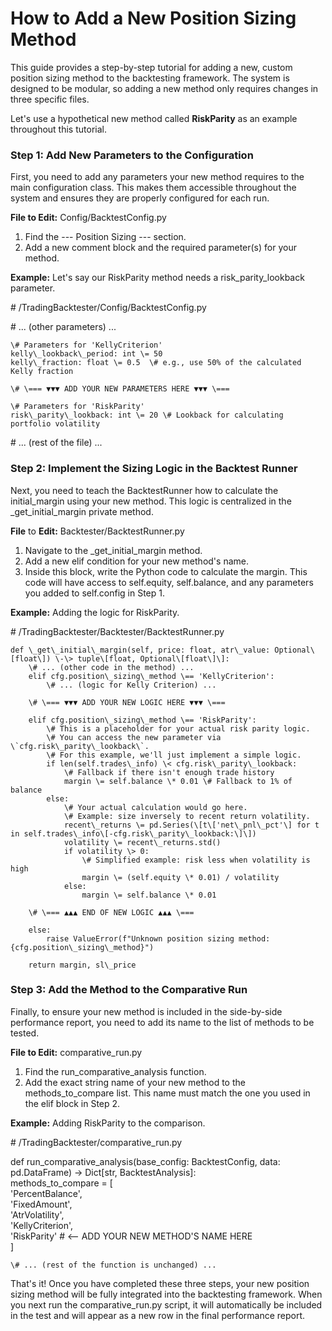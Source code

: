 # **How to Add a New Position Sizing Method**

This guide provides a step-by-step tutorial for adding a new, custom position sizing method to the backtesting framework. The system is designed to be modular, so adding a new method only requires changes in three specific files.

Let's use a hypothetical new method called **RiskParity** as an example throughout this tutorial.

### **Step 1: Add New Parameters to the Configuration**

First, you need to add any parameters your new method requires to the main configuration class. This makes them accessible throughout the system and ensures they are properly configured for each run.

**File to Edit:** Config/BacktestConfig.py

1. Find the \--- Position Sizing \--- section.  
2. Add a new comment block and the required parameter(s) for your method.

**Example:** Let's say our RiskParity method needs a risk\_parity\_lookback parameter.

\# /TradingBacktester/Config/BacktestConfig.py

\# ... (other parameters) ...

    \# Parameters for 'KellyCriterion'  
    kelly\_lookback\_period: int \= 50  
    kelly\_fraction: float \= 0.5  \# e.g., use 50% of the calculated Kelly fraction

    \# \=== ▼▼▼ ADD YOUR NEW PARAMETERS HERE ▼▼▼ \===

    \# Parameters for 'RiskParity'  
    risk\_parity\_lookback: int \= 20 \# Lookback for calculating portfolio volatility

\# ... (rest of the file) ...

### **Step 2: Implement the Sizing Logic in the Backtest Runner**

Next, you need to teach the BacktestRunner how to calculate the initial\_margin using your new method. This logic is centralized in the \_get\_initial\_margin private method.

**File** to **Edit:** Backtester/BacktestRunner.py

1. Navigate to the \_get\_initial\_margin method.  
2. Add a new elif condition for your new method's name.  
3. Inside this block, write the Python code to calculate the margin. This code will have access to self.equity, self.balance, and any parameters you added to self.config in Step 1\.

**Example:** Adding the logic for RiskParity.

\# /TradingBacktester/Backtester/BacktestRunner.py

    def \_get\_initial\_margin(self, price: float, atr\_value: Optional\[float\]) \-\> tuple\[float, Optional\[float\]\]:  
        \# ... (other code in the method) ...  
        elif cfg.position\_sizing\_method \== 'KellyCriterion':  
            \# ... (logic for Kelly Criterion) ...

        \# \=== ▼▼▼ ADD YOUR NEW LOGIC HERE ▼▼▼ \===

        elif cfg.position\_sizing\_method \== 'RiskParity':  
            \# This is a placeholder for your actual risk parity logic.  
            \# You can access the new parameter via \`cfg.risk\_parity\_lookback\`.  
            \# For this example, we'll just implement a simple logic.  
            if len(self.trades\_info) \< cfg.risk\_parity\_lookback:  
                \# Fallback if there isn't enough trade history  
                margin \= self.balance \* 0.01 \# Fallback to 1% of balance  
            else:  
                \# Your actual calculation would go here.  
                \# Example: size inversely to recent return volatility.  
                recent\_returns \= pd.Series(\[t\['net\_pnl\_pct'\] for t in self.trades\_info\[-cfg.risk\_parity\_lookback:\]\])  
                volatility \= recent\_returns.std()  
                if volatility \> 0:  
                    \# Simplified example: risk less when volatility is high  
                    margin \= (self.equity \* 0.01) / volatility  
                else:  
                    margin \= self.balance \* 0.01  
          
        \# \=== ▲▲▲ END OF NEW LOGIC ▲▲▲ \===

        else:  
            raise ValueError(f"Unknown position sizing method: {cfg.position\_sizing\_method}")  
              
        return margin, sl\_price

### **Step 3: Add the Method to the Comparative Run**

Finally, to ensure your new method is included in the side-by-side performance report, you need to add its name to the list of methods to be tested.

**File to Edit:** comparative\_run.py

1. Find the run\_comparative\_analysis function.  
2. Add the exact string name of your new method to the methods\_to\_compare list. This name must match the one you used in the elif block in Step 2\.

**Example:** Adding RiskParity to the comparison.

\# /TradingBacktester/comparative\_run.py

def run\_comparative\_analysis(base\_config: BacktestConfig, data: pd.DataFrame) \-\> Dict\[str, BacktestAnalysis\]:  
    methods\_to\_compare \= \[  
        'PercentBalance',  
        'FixedAmount',  
        'AtrVolatility',  
        'KellyCriterion',  
        'RiskParity'  \# \<-- ADD YOUR NEW METHOD'S NAME HERE  
    \]  
      
    \# ... (rest of the function is unchanged) ...

That's it\! Once you have completed these three steps, your new position sizing method will be fully integrated into the backtesting framework. When you next run the comparative\_run.py script, it will automatically be included in the test and will appear as a new row in the final performance report.
